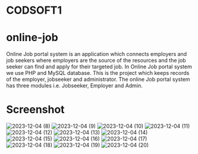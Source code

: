 # CODSOFT1

# online-job

Online Job portal system is an application which connects employers and job seekers where employers are the source of the resources and the job seeker can find and apply for their targeted job.
In Online Job portal system we use PHP and MySQL database. This is the project which keeps records of the employer, jobseeker and administrator. The online Job portal system has three modules i.e. Jobseeker, Employer and Admin.

# Screenshot

![2023-12-04 (8)](https://github.com/Raghunayak01/CODSOFT1/assets/150252274/abc21a18-1ddd-4f51-b4a4-787417f80a9f)
![2023-12-04 (9)](https://github.com/Raghunayak01/CODSOFT1/assets/150252274/dc5c8e51-47c2-4006-ada1-b394467606af)
![2023-12-04 (10)](https://github.com/Raghunayak01/CODSOFT1/assets/150252274/f75562b6-b414-48f5-9c28-93f1ecf7e4ae)
![2023-12-04 (11)](https://github.com/Raghunayak01/CODSOFT1/assets/150252274/a025863e-97cd-45ba-a565-3b08164381ff)
![2023-12-04 (12)](https://github.com/Raghunayak01/CODSOFT1/assets/150252274/c94e22cf-140e-46d9-b997-456f72f3974b)
![2023-12-04 (13)](https://github.com/Raghunayak01/CODSOFT1/assets/150252274/21eb5f63-a65c-4634-b3cf-d551d1388de7)
![2023-12-04 (14)](https://github.com/Raghunayak01/CODSOFT1/assets/150252274/3a536a33-2dbb-4428-8646-1238f44dbc0a)
![2023-12-04 (15)](https://github.com/Raghunayak01/CODSOFT1/assets/150252274/beedcc6c-bb5c-434b-bf70-fa1f219def72)
![2023-12-04 (16)](https://github.com/Raghunayak01/CODSOFT1/assets/150252274/74d954c1-a670-400a-8384-0fbe86181ed1)
![2023-12-04 (17)](https://github.com/Raghunayak01/CODSOFT1/assets/150252274/5ccc2581-2640-4995-8add-88cfab9d8d99)
![2023-12-04 (18)](https://github.com/Raghunayak01/CODSOFT1/assets/150252274/04939ace-c9ec-410c-af68-ea3657e7fcc2)
![2023-12-04 (19)](https://github.com/Raghunayak01/CODSOFT1/assets/150252274/e1aad1c1-99e4-4ef7-9d22-e2b0a99b5ef2)
![2023-12-04 (20)](https://github.com/Raghunayak01/CODSOFT1/assets/150252274/1147820c-4e01-4aa8-b37d-558d123fd44a)
